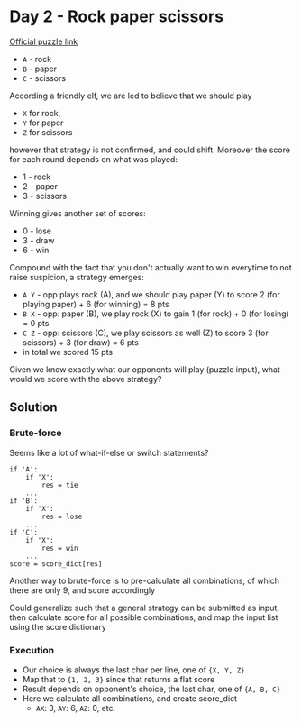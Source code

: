 # Day 2 - Rock paper scissors

[Official puzzle link](https://adventofcode.com/2022/day/2)

- `A` - rock
- `B` - paper
- `C` - scissors

According a friendly elf, we are led to believe that we should play 

- `X` for rock,
- `Y` for paper
- `Z` for scissors

however that strategy is not confirmed, and could shift. Moreover the score for each round depends on what was played:

- 1 - rock
- 2 - paper
- 3 - scissors

Winning gives another set of scores:

- 0 - lose
- 3 - draw
- 6 - win

Compound with the fact that you don't actually want to win everytime to not raise suspicion, a strategy emerges:

- `A Y` - opp plays rock (A), and we should play paper (Y) to score 2 (for playing paper) + 6 (for winning) = 8 pts
- `B X` - opp: paper (B), we play rock (X) to gain 1 (for rock) + 0 (for losing) = 0 pts
- `C Z` - opp: scissors (C), we play scissors as well (Z) to score 3 (for scissors) + 3 (for draw) = 6 pts
- in total we scored 15 pts

Given we know exactly what our opponents will play (puzzle input), what would we score with the above strategy?

## Solution

### Brute-force

Seems like a lot of what-if-else or switch statements? 

```
if 'A':
    if 'X':
        res = tie
    ...
if 'B':
    if 'X':
        res = lose
    ...
if 'C':
    if 'X':
        res = win
    ...
score = score_dict[res]
```

Another way to brute-force is to pre-calculate all combinations, of which there are only 9, and score accordingly

Could generalize such that a general strategy can be submitted as input, then calculate score for all possible combinations, and map the input list using the score dictionary    

### Execution

- Our choice is always the last char per line, one of `{X, Y, Z}`
- Map that to `{1, 2, 3}` since that returns a flat score
- Result depends on opponent's choice, the last char, one of `{A, B, C}`
- Here we calculate all combinations, and create score_dict
  - `AX`: 3, `AY`: 6, `AZ`: 0, etc.

